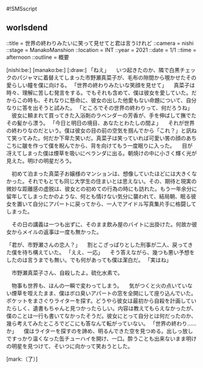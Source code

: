 #!SMSscript

## worlsdend

::title = 世界の終わりみたいに笑って見せてと君は言うけれど
::camera = nishi
::stage = ManakoManshion
::location = INT
::year = 2021
::date = 1/1
::time = afternoon
::outline = 概要

[nishi:be:]
[manako:be:]
[:draw:]
「ねえ」
　いつ起きたのか、隣で白黒チェックのパジャマに着替えてしまった市野瀬真菜子が、毛布の隙間から覗かせたその愛らしい瞳を僕に向ける。
「世界の終わりみたいな笑顔を見せて」
　真菜子は時々、理解に苦しむ発言をする。でもそれも含めて、僕は彼女を愛していた。だからこの時も、それなりに懸命に、彼女の出した他愛もない命題について、自分なりに答を出そうと試みた。
「ところでその世界の終わりって、何だろうね」
　彼女に頼まれて買ってきた入浴剤のラベンダーの芳香が、手を伸ばして撫でたその髪から漂う。
「今日と明日の境目、あなたとわたしの間よ」
　それが世界の終わりなのだという。僕は彼女の目の前の空気を掴んでから「これ？」と訊ねて笑ってみた。何だか下卑た笑いだ。真菜子は笑っていれば可愛い筈の顔のあちこちに皺を作って僕を睨んでから、背を向けてもう一度眠りに入った。
　目が冴えてしまった僕は煙草を吸いにベランダに出る。朝焼けの中に小さく輝く光が見えた。明けの明星だろう。

　初めて泊まった真菜子お嬢様のマンションは、想像していたほどには大きくなかった。それでもとても同じ大学生の住まいとは思えない。その、期待と現実の微妙な距離感の虚脱は、彼女との初めての行為の時にも訪れた。もう一年余分に留年してしまったかのような、何とも情けない気分に襲われて、結局朝、眠る彼女を置いて自分にアパートに戻ってから、一人でアイドル写真集片手に格闘してしまった。

　その日の講義は一つも出ずに、そのまま飲み屋のバイトに出掛けた。何故か彼女からメイルの返事は一度も無かった。

「君が、市野瀬さんの恋人？」
　割とこざっぱりとした刑事が二人、戻ってきた僕を待ち構えていた。
「ええ、一応」
　そう答えながら、幾つも悪い予想をしたのは言うまでも無い。でも何があっても僕は潔白だ。
「実はね」

　市野瀬真菜子さん、自殺したよ。硫化水素で。

　物事も世界も、ほんの一瞬で変わってしまう。
　気がつくと火の点いていない煙草を咥えたまま、僕はボロ臭いアパートの窓を全開にして座り込んでいた。ポケットをまさぐりライターを探す。どうやら彼女は最初から自殺を計画していたらしく、遺書もちゃんと見つかったらしい。内容は教えてもらえなかったが、僕のことは一行も書いてなかったそうだ。彼女にとって自分とは何だったのか、幾ら考えてみたところでどこにも答なんて転がっていない。
「世界の終わり……か」
　僕はライターを探すのを諦め、明るんできた空を見つめる。出しっ放しですっかり温くなった缶チューハイを開け、一口。酔うことも出来ないまま明けの明星を見つけて、そいつに向かって笑おうとした。

[mark:（了）]
